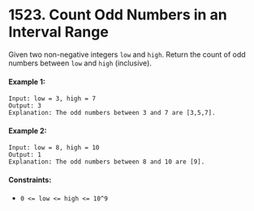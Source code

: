 # 1523. Count Odd Numbers in an Interval Range

Given two non-negative integers `low` and `high`. Return the count of odd numbers between `low` and `high` (inclusive).

 
#### Example 1:
```
Input: low = 3, high = 7
Output: 3
Explanation: The odd numbers between 3 and 7 are [3,5,7].
```
#### Example 2:
```
Input: low = 8, high = 10
Output: 1
Explanation: The odd numbers between 8 and 10 are [9].
```

#### Constraints:

- `0 <= low <= high <= 10^9`
